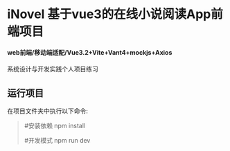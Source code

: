 # iNovel 基于vue3的在线小说阅读App前端项目

#### web前端/移动端适配/Vue3.2+Vite+Vant4+mockjs+Axios

系统设计与开发实践个人项目练习

## 运行项目

在项目文件夹中执行以下命令:

> #安装依赖
> npm install
>
> #开发模式
> npm run dev

